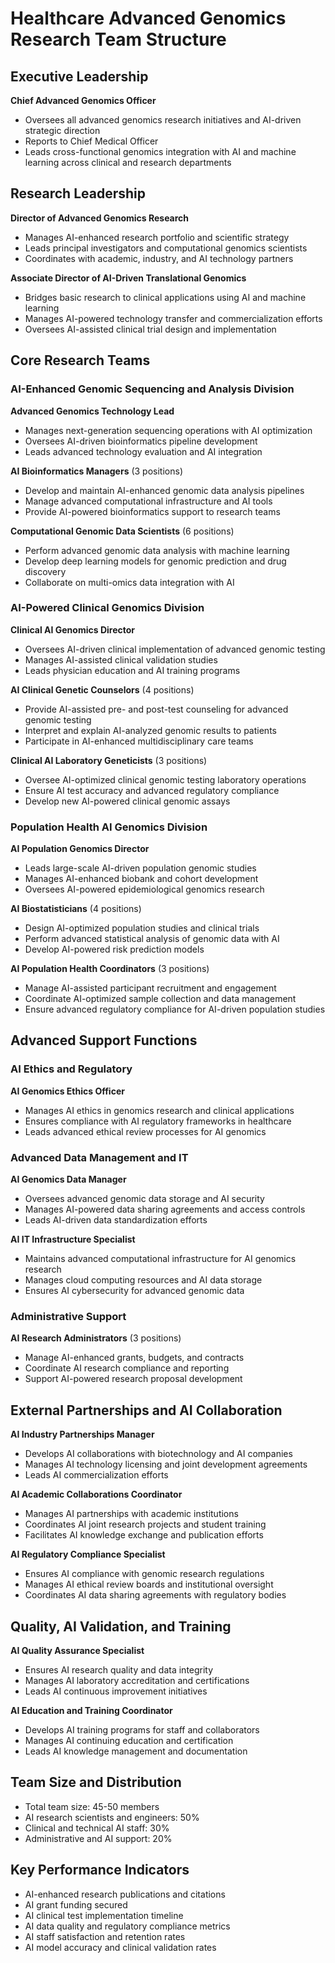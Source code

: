 # Healthcare Advanced Genomics Research Team Structure

## Executive Leadership
**Chief Advanced Genomics Officer**
- Oversees all advanced genomics research initiatives and AI-driven strategic direction
- Reports to Chief Medical Officer
- Leads cross-functional genomics integration with AI and machine learning across clinical and research departments

## Research Leadership
**Director of Advanced Genomics Research**
- Manages AI-enhanced research portfolio and scientific strategy
- Leads principal investigators and computational genomics scientists
- Coordinates with academic, industry, and AI technology partners

**Associate Director of AI-Driven Translational Genomics**
- Bridges basic research to clinical applications using AI and machine learning
- Manages AI-powered technology transfer and commercialization efforts
- Oversees AI-assisted clinical trial design and implementation

## Core Research Teams

### AI-Enhanced Genomic Sequencing and Analysis Division
**Advanced Genomics Technology Lead**
- Manages next-generation sequencing operations with AI optimization
- Oversees AI-driven bioinformatics pipeline development
- Leads advanced technology evaluation and AI integration

**AI Bioinformatics Managers** (3 positions)
- Develop and maintain AI-enhanced genomic data analysis pipelines
- Manage advanced computational infrastructure and AI tools
- Provide AI-powered bioinformatics support to research teams

**Computational Genomic Data Scientists** (6 positions)
- Perform advanced genomic data analysis with machine learning
- Develop deep learning models for genomic prediction and drug discovery
- Collaborate on multi-omics data integration with AI

### AI-Powered Clinical Genomics Division
**Clinical AI Genomics Director**
- Oversees AI-driven clinical implementation of advanced genomic testing
- Manages AI-assisted clinical validation studies
- Leads physician education and AI training programs

**AI Clinical Genetic Counselors** (4 positions)
- Provide AI-assisted pre- and post-test counseling for advanced genomic testing
- Interpret and explain AI-analyzed genomic results to patients
- Participate in AI-enhanced multidisciplinary care teams

**Clinical AI Laboratory Geneticists** (3 positions)
- Oversee AI-optimized clinical genomic testing laboratory operations
- Ensure AI test accuracy and advanced regulatory compliance
- Develop new AI-powered clinical genomic assays

### Population Health AI Genomics Division
**AI Population Genomics Director**
- Leads large-scale AI-driven population genomic studies
- Manages AI-enhanced biobank and cohort development
- Oversees AI-powered epidemiological genomics research

**AI Biostatisticians** (4 positions)
- Design AI-optimized population studies and clinical trials
- Perform advanced statistical analysis of genomic data with AI
- Develop AI-powered risk prediction models

**AI Population Health Coordinators** (3 positions)
- Manage AI-assisted participant recruitment and engagement
- Coordinate AI-optimized sample collection and data management
- Ensure advanced regulatory compliance for AI-driven population studies

## Advanced Support Functions

### AI Ethics and Regulatory
**AI Genomics Ethics Officer**
- Manages AI ethics in genomics research and clinical applications
- Ensures compliance with AI regulatory frameworks in healthcare
- Leads advanced ethical review processes for AI genomics

### Advanced Data Management and IT
**AI Genomics Data Manager**
- Oversees advanced genomic data storage and AI security
- Manages AI-powered data sharing agreements and access controls
- Leads AI-driven data standardization efforts

**AI IT Infrastructure Specialist**
- Maintains advanced computational infrastructure for AI genomics research
- Manages cloud computing resources and AI data storage
- Ensures AI cybersecurity for advanced genomic data

### Administrative Support
**AI Research Administrators** (3 positions)
- Manage AI-enhanced grants, budgets, and contracts
- Coordinate AI research compliance and reporting
- Support AI-powered research proposal development

## External Partnerships and AI Collaboration
**AI Industry Partnerships Manager**
- Develops AI collaborations with biotechnology and AI companies
- Manages AI technology licensing and joint development agreements
- Leads AI commercialization efforts

**AI Academic Collaborations Coordinator**
- Manages AI partnerships with academic institutions
- Coordinates AI joint research projects and student training
- Facilitates AI knowledge exchange and publication efforts

**AI Regulatory Compliance Specialist**
- Ensures AI compliance with genomic research regulations
- Manages AI ethical review boards and institutional oversight
- Coordinates AI data sharing agreements with regulatory bodies

## Quality, AI Validation, and Training
**AI Quality Assurance Specialist**
- Ensures AI research quality and data integrity
- Manages AI laboratory accreditation and certifications
- Leads AI continuous improvement initiatives

**AI Education and Training Coordinator**
- Develops AI training programs for staff and collaborators
- Manages AI continuing education and certification
- Leads AI knowledge management and documentation

## Team Size and Distribution
- Total team size: 45-50 members
- AI research scientists and engineers: 50%
- Clinical and technical AI staff: 30%
- Administrative and AI support: 20%

## Key Performance Indicators
- AI-enhanced research publications and citations
- AI grant funding secured
- AI clinical test implementation timeline
- AI data quality and regulatory compliance metrics
- AI staff satisfaction and retention rates
- AI model accuracy and clinical validation rates